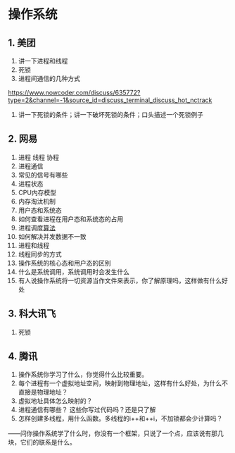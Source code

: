 # 操作系统

## 1. 美团

1. 讲一下进程和线程
2. 死锁
3. 进程间通信的几种方式

https://www.nowcoder.com/discuss/635772?type=2&channel=-1&source_id=discuss_terminal_discuss_hot_nctrack

1. 讲一下死锁的条件；讲一下破坏死锁的条件；口头描述一个死锁例子

## 2. 网易

1. 进程 线程 协程
2. 进程通信
3. 常见的信号有哪些
4. 进程状态
5. CPU内存模型
6. 内存淘汰机制
7. 用户态和系统态
8. 如何查看进程在用户态和系统态的占用
9. 进程调度[算法](https://www.nowcoder.com/jump/super-jump/word?word=算法)
10. 如何解决并发数据不一致
11. 进程和线程
12. 线程同步的方式
13. 操作系统的核心态和用户态的区别
14. 什么是系统调用，系统调用时会发生什么
15. 有人说操作系统将一切资源当作文件来表示，你了解原理吗，这样做有什么好处

## 3. 科大讯飞

1. 死锁

## 4. 腾讯

1. 操作系统你学习了什么，你觉得什么比较重要。
2. 每个进程有一个虚拟地址空间，映射到物理地址，这样有什么好处，为什么不直接是物理地址？
3. 虚拟地址具体怎么映射的？
4. 进程通信有哪些？ 这些你写过代码吗？还是只了解
5. 怎样创建多线程，用什么函数。多线程的i++和++i，不加锁都会少计算吗？

——问你操作系统学了什么时，你没有一个框架，只说了一个点，应该说有那几块，它们的联系是什么。



